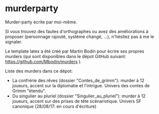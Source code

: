 # murderparty
Murder-party écrite par moi-même.

Si vous trouvez des fautes d'orthographes ou avez des améliorations à proposer (personnage rajouté, système changé, ...), n'hésitez pas à me le signaler.

Le template latex a été créé par Martin Bodin pour écrire ses propres murders (qui sont disponibles dans le dépot GitHub suivant: https://github.com/Mbodin/murders ).

Liste des murders dans ce dépot:
 - La confrérie des rêves (dossier "Contes_de_grimm"): murder à 12 joueurs, accent sur la diplomatie et l'intrigue. Univers des contes de Grimm "étendu".
 - Du singulier au pluriel (dossier "Singulier_au_pluriel"): murder à 12 joueurs, accent sur des prises de tête scénaristique. Univers SF canonique (28/08/17: en cours d'écriture)


